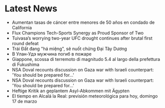 # Latest News
-  Aumentan tasas de cáncer entre menores de 50 años en condado de California
-  Flux Champions Tech-Sports Synergy as Proud Sponsor of Two
-  Tuivasa’s worrying two-year UFC drought continues after brutal first round defeat
-  Trái Đất đang "há miệng", sẽ nuốt chửng Đại Tây Dương
-  В Улан-Удэ мужчина погиб в пожаре
-  Giappone, scossa di terremoto di magnitudo 5.4 al largo della prefettura di Fukushima
-  NSA Doval recounts discussion on Gaza war with Israeli counterpart: 'You should be prepared for...'
-  NSA Doval recounts discussion on Gaza war with Israeli counterpart: 'You should be prepared for...'
-  Heftige Kritik an geplantem Asyl-Abkommen mit Ägypten
-  El tiempo en Alcalá la Real: previsión meteorológica para hoy, domingo 17 de marzo
